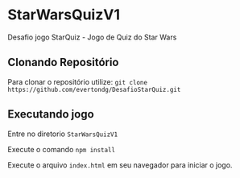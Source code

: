 # StarWarsQuizV1

Desafio jogo StarQuiz - Jogo de Quiz do Star Wars

## Clonando Repositório

Para clonar o repositório utilize:  `git clone https://github.com/evertondg/DesafioStarQuiz.git` 

## Executando jogo 
Entre no diretorio `StarWarsQuizV1`

Execute o comando `npm install`

Execute o arquivo `index.html` em seu navegador para iniciar o jogo.
